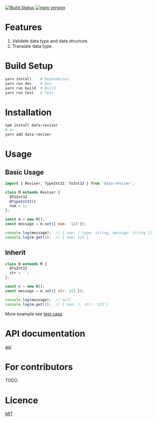 [![Build Status](https://www.travis-ci.org/CoinXu/data-reviser.svg?branch=master)](https://www.travis-ci.org/CoinXu/data-reviser)
[![npm version](https://badge.fury.io/js/data-reviser.svg)](https://badge.fury.io/js/data-reviser)
# Features
1. Validate data type and data structure.
2. Translate data type.

# Build Setup
```bash
yarn install    # Dependecies
yarn run dev    # Dev
yarn run build  # Build
yarn run test   # Test
```

# Installation
```bash
npm install data-reviser
# or
yarn add data-reviser
```

# Usage

## Basic Usage
```js
import { Reviser, TypeInt32, ToInt32 } from 'data-reviser';

class M extends Reviser {
  @ToInt32
  @TypeInt32()
  num = 1;
};

const m = new M();
const message = m.set({ num: '123'});

console.log(message);  // { num: { type: string, message: string }}
console.log(m.get());  // { num: 123 }
```

## Inherit
```js
class N extends M {
  @ToInt32
  str = '';
};

const n = new N();
const message = m.set({ str: 123 });

console.log(message);  // null
console.log(m.get());  // { num: 1, str: '123'}
```

More example see [test case](./test/index.ts).

# API documentation
[api](./docs/api.md)

# For contributors
TODO

# Licence
[MIT](https://opensource.org/licenses/MIT)
